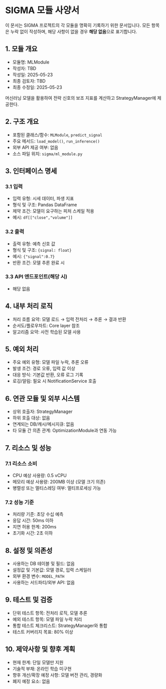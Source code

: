 # SIGMA 모듈 사양서

이 문서는 SIGMA 프로젝트의 각 모듈을 명확히 기록하기 위한 문서입니다. 모든 항목은 누락 없이 작성하며, 해당 사항이 없을 경우 **해당 없음**으로 표기합니다.

## 1. 모듈 개요
* 모듈명: MLModule
* 작성자: TBD
* 작성일: 2025-05-23
* 최종 검토자: TBD
* 최종 수정일: 2025-05-23

머신러닝 모델을 활용하여 전략 신호의 보조 지표를 계산하고 StrategyManager에 제공한다.

## 2. 구조 개요
* 포함된 클래스/함수: `MLModule`, `predict_signal`
* 주요 메서드: `load_model()`, `run_inference()`
* 외부 API 제공 여부: 없음
* 소스 파일 위치: `sigma/ml_module.py`

## 3. 인터페이스 명세
### 3.1 입력
* 입력 유형: 시세 데이터, 파생 지표
* 형식 및 구조: Pandas DataFrame
* 제약 조건: 모델이 요구하는 피처 스케일 적용
* 예시: `df[["close","volume"]]`

### 3.2 출력
* 출력 유형: 예측 신호 값
* 형식 및 구조: `{signal: float}`
* 예시: `{"signal":0.7}`
* 반환 조건: 모델 추론 완료 시

### 3.3 API 엔드포인트(해당 시)
* 해당 없음

## 4. 내부 처리 로직
* 처리 흐름 요약: 모델 로드 → 입력 전처리 → 추론 → 결과 반환
* 순서도/플로우차트: Core layer 참조
* 알고리즘 요약: 사전 학습된 모델 사용

## 5. 예외 처리
* 주요 예외 유형: 모델 파일 누락, 추론 오류
* 발생 조건: 경로 오류, 입력 값 이상
* 대응 방식: 기본값 반환, 오류 로그 기록
* 로깅/알림: 필요 시 NotificationService 호출

## 6. 연관 모듈 및 외부 시스템
* 상위 호출자: StrategyManager
* 하위 호출 대상: 없음
* 연계되는 DB/캐시/메시지큐: 없음
* 타 모듈 간 의존 관계: OptimizationModule과 연동 가능

## 7. 리소스 및 성능
### 7.1 리소스 소비
* CPU 예상 사용량: 0.5 vCPU
* 메모리 예상 사용량: 200MB 이상 (모델 크기 의존)
* 병렬성 또는 멀티스레딩 여부: 멀티프로세싱 가능

### 7.2 성능 기준
* 처리량 기준: 초당 수십 예측
* 응답 시간: 50ms 이하
* 지연 허용 한계: 200ms
* 초기화 시간: 2초 이하

## 8. 설정 및 의존성
* 사용하는 DB 테이블 및 필드: 없음
* 설정값 및 기본값: 모델 경로, 입력 스케일러
* 외부 환경 변수: `MODEL_PATH`
* 사용하는 서드파티/외부 API: 없음

## 9. 테스트 및 검증
* 단위 테스트 항목: 전처리 로직, 모델 추론
* 예외 테스트 항목: 모델 파일 누락 처리
* 통합 테스트 체크리스트: StrategyManager와 통합
* 테스트 커버리지 목표: 80% 이상

## 10. 제약사항 및 향후 계획
* 현재 한계: 단일 모델만 지원
* 기술적 부채: 온라인 학습 미구현
* 향후 개선/확장 예정 사항: 모델 버전 관리, 경량화
* 폐지 예정 요소: 없음
